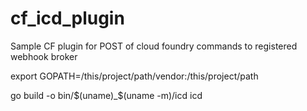 # cf_icd_plugin
Sample CF plugin for POST of cloud foundry commands to registered webhook broker

export GOPATH=/this/project/path/vendor:/this/project/path

go build -o bin/$(uname)_$(uname -m)/icd icd
